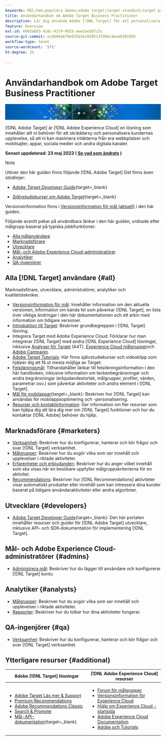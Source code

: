 ```yaml
---
keywords: Mål;hem;populära ämnen;adobe target;target standard;target premium;target documentation;adobe target documentation
title: Användarhandbok om Adobe Target Business Practitioner
description: Lär dig använda Adobe [!DNL Target] för att personalisera kundernas upplevelse och maximera intäkterna på era webbplatser, mobilsajter, appar och andra digitala kanaler.
feature: Overview
exl-id: 6003a663-4c0c-4179-8025-aee2ae107c5c
source-git-commit: ecdb94a679e033d3ec030513fd66c9eea039195b
workflow-type: tm+mt
source-wordcount: '571'
ht-degree: 2%

---
```


# Användarhandbok om Adobe Target Business Practitioner

![banner](assets/target-home-banner-simple.png)

[!DNL Adobe Target] är [!DNL Adobe Experience Cloud] en lösning som innehåller allt ni behöver för att skräddarsy och personalisera kundernas upplevelse, så att ni kan maximera intäkterna från era webbplatser och mobilsajter, appar, sociala medier och andra digitala kanaler.

**Senast uppdaterad: 23 maj 2023 ( [Se vad som ändrats](r-release-notes/doc-change.md) )**

>[!NOTE]
>
>Utöver den här guiden finns följande [!DNL Adobe Target] Det finns även stödlinjer:
>
>- [*Adobe Target Developer Guide*](https://experienceleague.adobe.com/docs/target-dev/developer/overview.html){target=_blank}
>
>- [*Självstudiekurser om Adobe Target*](https://experienceleague.adobe.com/docs/target-learn/tutorials/overview.html){target=_blank}
>
>Versionsinformation finns i [Versionsinformation för mål (aktuell)](/help/main/r-release-notes/release-notes.md) i den här guiden.

Följande avsnitt pekar på användbara länkar i den här guiden, ordnade efter målgrupp baserat på typiska jobbfunktioner:

- [Alla målanvändare](#all)
- [Marknadsförare](#marketers)
- [Utvecklare](#developers)
- [Mål- och Adobe Experience Cloud-administratörer](#admins)
- [Analytiker](#analysts)
- [QA-ingenjörer](#qa)

## Alla [!DNL Target] användare {#all}

Marknadsförare, utvecklare, administratörer, analytiker och kvalitetstekniker.

- [Versionsinformation för mål](r-release-notes/release-notes.md): Innehåller information om den aktuella versionen, information om kända fel som påverkar [!DNL Target], en lista över viktiga ändringar i den här dokumentationen och ett arkiv med information om tidigare versioner.
- [Introduktion till Target](c-intro/intro.md): Beskriver grundbegreppen i [!DNL Target] lösning.
- Integrera Target med Adobe Experience Cloud: Förklarar hur man integrerar [!DNL Target] med andra [!DNL Experience Cloud] lösningar, inklusive [Analyser för Target](/help/main/c-integrating-target-with-mac/a4t/a4t.md) (A4T), [Experience Cloud målgrupper](/help/main/c-integrating-target-with-mac/mmp.md)och [Adobe Campaign](/help/main/c-integrating-target-with-mac/campaign-and-target.md).
- [Adobe Target Tutorials](https://experienceleague.adobe.com/docs/target-learn/tutorials/overview.html): Här finns självstudiekurser och videoklipp som hjälper dig att få ut mesta möjliga av Target.
- [Felsökningsmål](r-troubleshooting-target/troubleshooting-target.md): Tillhandahåller länkar till felsökningsinformation i den här handboken, inklusive information om teckenbegränsningar och andra begränsningar (erbjudandestorlek, målgrupper, profiler, värden, parametrar osv.) som påverkar aktiviteter och andra element i [!DNL Target].
- [Mål för mobilappar](https://experienceleague.adobe.com/docs/target-dev/developer/mobile-apps/overview.html){target=_blank}: Beskriver hur [!DNL Target] kan användas för mobilappsoptimering och -personalisering.
- [Resurser och kontaktinformation](cmp-resources-and-contact-information.md): Ger information om fler resurser som kan hjälpa dig att lära dig mer om [!DNL Target] funktioner och hur du kontaktar [!DNL Adobe] behöver du hjälp.

## Marknadsförare {#marketers}

- [Verksamhet](c-activities/activities.md): Beskriver hur du konfigurerar, hanterar och kör frågor och svar [!DNL Target] verksamhet.
- [Målgrupper](c-target/target.md): Beskriver hur du avgör vilka som ser innehåll och upplevelser i riktade aktiviteter.
- [Erfarenheter och erbjudanden](c-experiences/experiences.md): Beskriver hur du anger vilket innehåll som ska visas när en besökare uppfyller målgruppskriterierna för en aktivitet.
- [Recommendations](c-recommendations/recommendations.md): Beskriver hur [!DNL Recommendations] aktiviteter visar automatiskt produkter eller innehåll som kan intressera dina kunder baserat på tidigare användaraktiviteter eller andra algoritmer.

## Utvecklare {#developers}

- [Adobe Target Developer Guide](https://experienceleague.adobe.com/docs/target-dev/developer/overview.html){target=_blank}: Den här portalen innehåller resurser och guider för [!DNL Adobe Target] utvecklare, inklusive API- och SDK-dokumentation för implementering [!DNL Target].

## Mål- och Adobe Experience Cloud-administratörer {#admins}

- [Administrera mål](administrating-target/administrating-target.md): Beskriver hur du lägger till användare och konfigurerar [!DNL Target] konto.

## Analytiker {#analysts}

- [Målgrupper](c-target/target.md): Beskriver hur du avgör vilka som ser innehåll och upplevelser i riktade aktiviteter.
- [Rapporter](c-reports/reports.md): Beskriver hur du tolkar hur dina aktiviteter fungerar.

## QA-ingenjörer {#qa}

- [Verksamhet](c-activities/activities.md): Beskriver hur du konfigurerar, hanterar och kör frågor och svar [!DNL Target] verksamhet.

## Ytterligare resurser {#additional}

| Adobe [!DNL Target] lösningar | [!DNL Adobe Experience Cloud] resurser |
|--- |--- |
| <ul><li>[Adobe Target Läs mer &amp; Support](https://helpx.adobe.com/support/target.html)</li><li>[Premium Recommendations](c-recommendations/recommendations.md)</li><li>[Adobe Recommendations Classic](/help/main/assets/adobe-recommendations-classic.pdf)</li><li>[Search &amp; Promote](https://experienceleague.adobe.com/docs/search-promote/using/sp-home.html)</li><li>[Mål-API-dokumentation](https://experienceleague.adobe.com/docs/target-dev/developer/api/target-api-overview.html){target=_blank}</li></ul> | <ul><li>[Forum för målgrupper](https://forums.adobe.com/community/experience-cloud/marketing-cloud/target)</li><li>[Versionsinformation för Experience Cloud](https://experienceleague.adobe.com/docs/release-notes/experience-cloud/current.html)</li><li>[Hjälp om Experience Cloud - startsida](https://helpx.adobe.com/support/experience-cloud.html)</li><li>[Adobe Experience Cloud Documentation](https://experienceleague.adobe.com/docs/experience-cloud/user-guides/home.html)</li><li>[Adobe och Tutorials](https://helpx.adobe.com/learning.html?promoid=KAUDK)</li></ul> |  |
